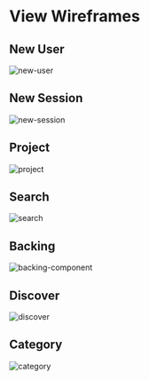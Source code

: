 # View Wireframes

## New User
![new-user]

## New Session
![new-session]

## Project
![project]

## Search
![search]

## Backing
![backing-component]

## Discover
![discover]

## Category
![category]

[new-user]: ./wireframes/new_user.png
[new-session]: ./wireframes/new_session.png
[project]: ./wireframes/project.png
[search]: ./wireframes/search.png
[backing-component]: ./wireframes/backing_component.png
[discover]: ./wireframes/discover.png
[category]: ./wireframes/category.png
